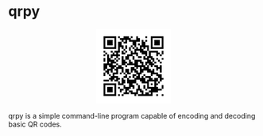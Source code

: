 # qrpy

<p align="center">
    <img width="150" height="150" alt="A QR code"
    src="https://raw.githubusercontent.com/bradenhilton/qrpy/main/.assets/QR.png">
</p>

qrpy is a simple command-line program capable of encoding and decoding basic QR codes.
